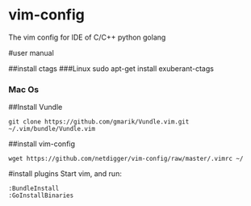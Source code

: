 # vim-config
The vim config for IDE of C/C++ python golang

#user manual

##install ctags
###Linux
    sudo apt-get install exuberant-ctags
### Mac Os
    
##Install Vundle

    git clone https://github.com/gmarik/Vundle.vim.git ~/.vim/bundle/Vundle.vim
    
##install vim-config

    wget https://github.com/netdigger/vim-config/raw/master/.vimrc ~/

#install plugins
Start vim, and run:

    :BundleInstall
    :GoInstallBinaries
